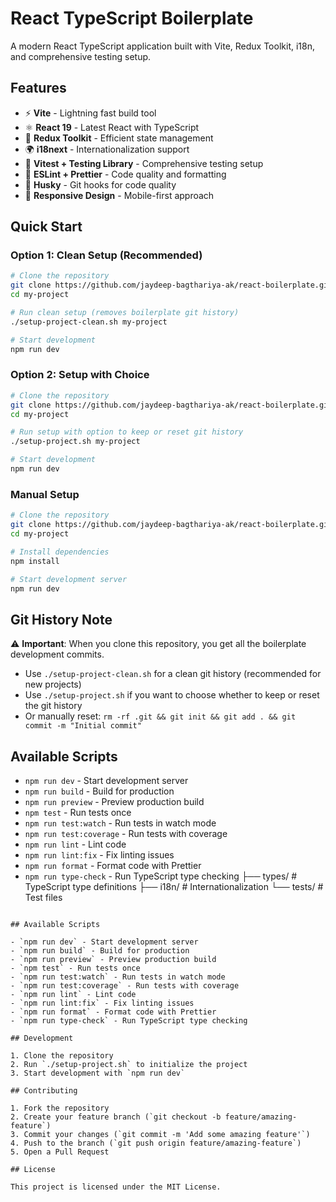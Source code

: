 # React TypeScript Boilerplate

A modern React TypeScript application built with Vite, Redux Toolkit, i18n, and comprehensive testing setup.

## Features

- ⚡️ **Vite** - Lightning fast build tool
- ⚛️ **React 19** - Latest React with TypeScript
- 🎯 **Redux Toolkit** - Efficient state management
- 🌍 **i18next** - Internationalization support
- 🧪 **Vitest + Testing Library** - Comprehensive testing setup
- 🎨 **ESLint + Prettier** - Code quality and formatting
- 🐶 **Husky** - Git hooks for code quality
- 📱 **Responsive Design** - Mobile-first approach

## Quick Start

### Option 1: Clean Setup (Recommended)

```bash
# Clone the repository
git clone https://github.com/jaydeep-bagthariya-ak/react-boilerplate.git my-project
cd my-project

# Run clean setup (removes boilerplate git history)
./setup-project-clean.sh my-project

# Start development
npm run dev
```

### Option 2: Setup with Choice

```bash
# Clone the repository
git clone https://github.com/jaydeep-bagthariya-ak/react-boilerplate.git my-project
cd my-project

# Run setup with option to keep or reset git history
./setup-project.sh my-project

# Start development
npm run dev
```

### Manual Setup

```bash
# Clone the repository
git clone https://github.com/jaydeep-bagthariya-ak/react-boilerplate.git my-project
cd my-project

# Install dependencies
npm install

# Start development server
npm run dev
```

## Git History Note

⚠️ **Important**: When you clone this repository, you get all the boilerplate development commits.

- Use `./setup-project-clean.sh` for a clean git history (recommended for new projects)
- Use `./setup-project.sh` if you want to choose whether to keep or reset the git history
- Or manually reset: `rm -rf .git && git init && git add . && git commit -m "Initial commit"`

## Available Scripts

- `npm run dev` - Start development server
- `npm run build` - Build for production
- `npm run preview` - Preview production build
- `npm test` - Run tests once
- `npm run test:watch` - Run tests in watch mode
- `npm run test:coverage` - Run tests with coverage
- `npm run lint` - Lint code
- `npm run lint:fix` - Fix linting issues
- `npm run format` - Format code with Prettier
- `npm run type-check` - Run TypeScript type checking
  ├── types/ # TypeScript type definitions
  ├── i18n/ # Internationalization
  └── tests/ # Test files

```

## Available Scripts

- `npm run dev` - Start development server
- `npm run build` - Build for production
- `npm run preview` - Preview production build
- `npm test` - Run tests once
- `npm run test:watch` - Run tests in watch mode
- `npm run test:coverage` - Run tests with coverage
- `npm run lint` - Lint code
- `npm run lint:fix` - Fix linting issues
- `npm run format` - Format code with Prettier
- `npm run type-check` - Run TypeScript type checking

## Development

1. Clone the repository
2. Run `./setup-project.sh` to initialize the project
3. Start development with `npm run dev`

## Contributing

1. Fork the repository
2. Create your feature branch (`git checkout -b feature/amazing-feature`)
3. Commit your changes (`git commit -m 'Add some amazing feature'`)
4. Push to the branch (`git push origin feature/amazing-feature`)
5. Open a Pull Request

## License

This project is licensed under the MIT License.
```
